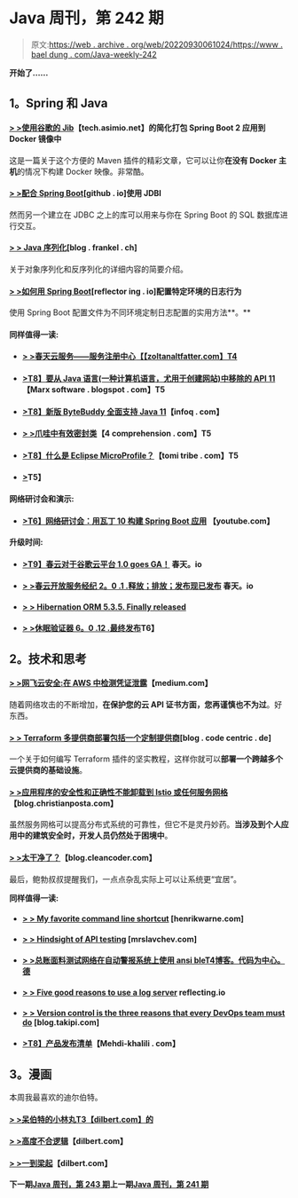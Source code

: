 # Java 周刊，第 242 期

> 原文:[https://web . archive . org/web/20220930061024/https://www . bael dung . com/Java-weekly-242](https://web.archive.org/web/20220930061024/https://www.baeldung.com/java-weekly-242)

**开始了……**

## **1。Spring 和 Java**

#### [**> >使用谷歌的 Jib**](https://web.archive.org/web/20221208143845/https://tech.asimio.net/2018/08/10/Simplifying-packaging-Spring-Boot-2-applications-into-Docker-images-using-Google-Jib.html)【tech.asimio.net】的简化打包 Spring Boot 2 应用到 Docker 镜像中

这是一篇关于这个方便的 Maven 插件的精彩文章，它可以让你**在没有 Docker 主机**的情况下构建 Docker 映像。非常酷。

#### [**> >配合 Spring Boot**](https://web.archive.org/web/20221208143845/https://mdeinum.github.io/2018-08-13-Use-JDBI-With-Spring-Boot/)[github . io]使用 JDBI

然而另一个建立在 JDBC 之上的库可以用来与你在 Spring Boot 的 SQL 数据库进行交互。

#### [**> > Java 序列化**](https://web.archive.org/web/20221208143845/https://blog.frankel.ch/java-serialization/)[blog . frankel . ch]

关于对象序列化和反序列化的详细内容的简要介绍。

#### [**> >如何用 Spring Boot**](https://web.archive.org/web/20221208143845/https://reflectoring.io/profile-specific-logging-spring-boot/)[reflector ing . io]配置特定环境的日志行为

使用 Spring Boot 配置文件为不同环境定制日志配置的实用方法**。**

#### **同样值得一读:**

*   #### [**> >春天云服务——服务注册中心**【【zoltanaltfatter.com】T4](https://web.archive.org/web/20221208143845/https://zoltanaltfatter.com/2018/08/10/spring-cloud-services-service-registry/)

*   #### **[>T8】要从 Java 语言(一种计算机语言，尤用于创建网站)中移除的 API 11](https://web.archive.org/web/20221208143845/https://marxsoftware.blogspot.com/2018/08/apis-to-be-removed-from-java-11.html)**【Marx software . blogspot . com】T5

*   #### [**>T8】新版 ByteBuddy 全面支持 Java 11**](https://web.archive.org/web/20221208143845/https://www.infoq.com/news/2018/08/byte-buddy-java11)【infoq . com】

*   #### [**> >爪哇中有效密封类**](https://web.archive.org/web/20221208143845/http://4comprehension.com/effectively-sealed-classes-in-java/)【4 comprehension . com】T5

*   #### [**>T8】什么是 Eclipse MicroProfile？**](https://web.archive.org/web/20221208143845/https://www.tomitribe.com/blog/2018/08/what-is-eclipse-microprofile/)【tomi tribe . com】T5

*   #### [**>**](https://web.archive.org/web/20221208143845/https://blog.flowable.org/2018/08/13/running-flowable-on-mongodb/)T5】

**网络研讨会和演示:**

*   #### [>T6】网络研讨会：用瓦丁 10 构建 Spring Boot 应用](https://web.archive.org/web/20221208143845/https://www.youtube.com/watch?v=-BlJQqT8Kpg) 【youtube.com】

**升级时间:**

*   #### [**>T9】春云对于谷歌云平台 1.0 goes GA！**](https://web.archive.org/web/20221208143845/https://spring.io/blog/2018/08/09/spring-cloud-for-google-cloud-platform-1-0-goes-ga) 春天。io

*   #### [**> >春云开放服务经纪 2。0 .1 .释放；排放；发布现已发布**](https://web.archive.org/web/20221208143845/https://spring.io/blog/2018/08/13/spring-cloud-open-service-broker-2-0-1-release-is-now-available) 春天。io

*   #### [**> > Hibernation ORM 5.3.5\. Finally released**](https://web.archive.org/web/20221208143845/http://in.relation.to/2018/08/14/hibernate-orm-535-final-out/)

*   #### [**> >休眠验证器 6。0 .12 .最终发布**](https://web.archive.org/web/20221208143845/http://in.relation.to/2018/08/13/hibernate-validator-6012-final-out/)T6】

## **2。技术和思考**

#### [**> >网飞云安全:在 AWS 中检测凭证泄露**](https://web.archive.org/web/20221208143845/https://medium.com/netflix-techblog/netflix-cloud-security-detecting-credential-compromise-in-aws-9493d6fd373a)【medium.com】

随着网络攻击的不断增加，**在保护您的云 API 证书方面，您再谨慎也不为过**。好东西。

#### [**> > Terraform 多提供商部署包括一个定制提供商**](https://web.archive.org/web/20221208143845/https://blog.codecentric.de/en/2018/08/terraform-multi-provider-deployment-including-a-custom-provider/)[blog . code centric . de]

一个关于如何编写 Terraform 插件的坚实教程，这样你就可以**部署一个跨越多个云提供商的基础设施**。

#### [**> >应用程序的安全性和正确性不能卸载到 Istio 或任何服务网格**](https://web.archive.org/web/20221208143845/http://blog.christianposta.com/microservices/application-safety-and-correctness-cannot-be-offloaded-to-istio-or-any-service-mesh/)【blog.christianposta.com】

虽然服务网格可以提高分布式系统的可靠性，但它不是灵丹妙药。**当涉及到个人应用中的建筑安全时，开发人员仍然处于困境中**。

#### [**> >太干净了？**](https://web.archive.org/web/20221208143845/http://blog.cleancoder.com/uncle-bob/2018/08/13/TooClean.html)【blog.cleancoder.com】

最后，鲍勃叔叔提醒我们，一点点杂乱实际上可以让系统更“宜居”。

**同样值得一读:**

*   #### [**> > My favorite command line shortcut**](https://web.archive.org/web/20221208143845/https://henrikwarne.com/2018/08/11/my-favorite-command-line-shortcuts/) [henrikwarne.com]

*   #### [**> > Hindsight of API testing**](https://web.archive.org/web/20221208143845/https://mrslavchev.com/2018/08/06/hindsight-lessons-about-api-testing/) [mrslavchev.com]

*   #### [**> >总账面料测试网络在自动警报系统上使用 ansi ble**T4博客。代码为中心。德](https://web.archive.org/web/20221208143845/https://blog.codecentric.de/en/2018/08/fabric-test-network-ansible-aws/)

*   #### [**> > Five good reasons to use a log server**](https://web.archive.org/web/20221208143845/https://reflectoring.io/log-server/) reflecting.io

*   #### [**> > Version control is the three reasons that every DevOps team must do**](https://web.archive.org/web/20221208143845/https://blog.takipi.com/3-reasons-why-version-control-is-a-must-for-every-devops-team/) [blog.takipi.com]

*   #### [**>T8】产品发布清单**](https://web.archive.org/web/20221208143845/https://www.mehdi-khalili.com/product-launch-checklist)【Mehdi-khalili . com】

## **3。漫画**

本周我最喜欢的迪尔伯特。

#### [**> >呆伯特的小林丸**T3【dilbert.com】的](https://web.archive.org/web/20221208143845/http://dilbert.com/strip/2018-08-15)

#### [**> >高度不合逻辑**](https://web.archive.org/web/20221208143845/http://dilbert.com/strip/2018-08-13)【dilbert.com】

#### [**> >一到梁起**](https://web.archive.org/web/20221208143845/http://dilbert.com/strip/1993-12-13)【dilbert.com】

**下一期[Java 周刊，第 243 期](/web/20221208143845/https://www.baeldung.com/java-weekly-243)上一期[Java 周刊，第 241 期](/web/20221208143845/https://www.baeldung.com/java-weekly-241)**